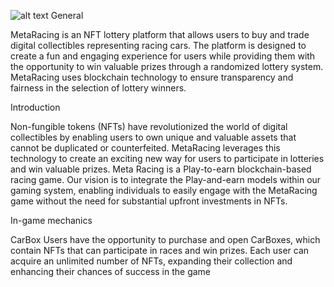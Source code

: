 ![alt text](https://testmetaracing.usrv.io/img/sidebar_header.gif)
General

MetaRacing is an NFT lottery platform that allows users to buy and trade digital collectibles representing racing cars. The platform is designed to create a fun and engaging experience for users while providing them with the opportunity to win valuable prizes through a randomized lottery system. MetaRacing uses blockchain technology to ensure transparency and fairness in the selection of lottery winners.

Introduction

Non-fungible tokens (NFTs) have revolutionized the world of digital collectibles by enabling users to own unique and valuable assets that cannot be duplicated or counterfeited. MetaRacing leverages this technology to create an exciting new way for users to participate in lotteries and win valuable prizes.
Meta Racing is a Play-to-earn blockchain-based racing game.
Our vision is to integrate the Play-and-earn models within our gaming system, enabling individuals to easily engage with the MetaRacing game without the need for substantial upfront investments in NFTs.

In-game mechanics

CarBox
Users have the opportunity to purchase and open CarBoxes, which contain NFTs that can participate in races and win prizes. Each user can acquire an unlimited number of NFTs, expanding their collection and enhancing their chances of success in the game
